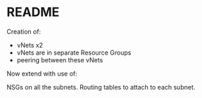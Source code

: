 # README

Creation of:

- vNets x2
- vNets are in separate Resource Groups
- peering between these vNets

Now extend with use of:

NSGs on all the subnets.
Routing tables to attach to each subnet.
